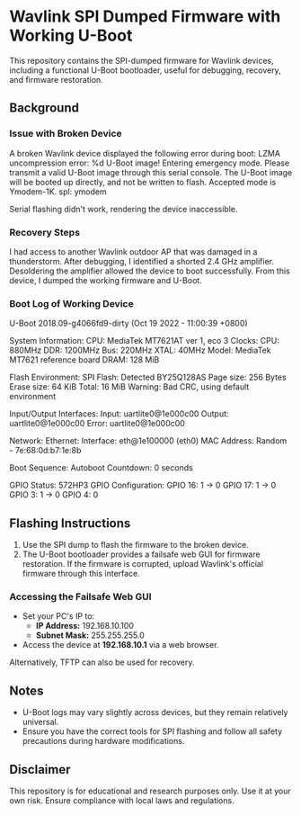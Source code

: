 # Wavlink SPI Dumped Firmware with Working U-Boot

This repository contains the SPI-dumped firmware for Wavlink devices, including a functional U-Boot bootloader, useful for debugging, recovery, and firmware restoration.

## Background

### Issue with Broken Device
A broken Wavlink device displayed the following error during boot:
LZMA uncompression error: %d U-Boot image! Entering emergency mode. Please transmit a valid U-Boot image through this serial console. The U-Boot image will be booted up directly, and not be written to flash. Accepted mode is Ymodem-1K. spl: ymodem

Serial flashing didn't work, rendering the device inaccessible.

### Recovery Steps
I had access to another Wavlink outdoor AP that was damaged in a thunderstorm. After debugging, I identified a shorted 2.4 GHz amplifier. Desoldering the amplifier allowed the device to boot successfully. From this device, I dumped the working firmware and U-Boot.

### Boot Log of Working Device
U-Boot 2018.09-g4066fd9-dirty (Oct 19 2022 - 11:00:39 +0800)

System Information: CPU: MediaTek MT7621AT ver 1, eco 3 Clocks: CPU: 880MHz DDR: 1200MHz Bus: 220MHz XTAL: 40MHz Model: MediaTek MT7621 reference board DRAM: 128 MiB

Flash Environment: SPI Flash: Detected BY25Q128AS Page size: 256 Bytes Erase size: 64 KiB Total: 16 MiB Warning: Bad CRC, using default environment

Input/Output Interfaces: Input: uartlite0@1e000c00 Output: uartlite0@1e000c00 Error: uartlite0@1e000c00

Network: Ethernet: Interface: eth@1e100000 (eth0) MAC Address: Random - 7e:68:0d:b7:1e:8b

Boot Sequence: Autoboot Countdown: 0 seconds

GPIO Status: 572HP3 GPIO Configuration: GPIO 16: 1 → 0 GPIO 17: 1 → 0 GPIO 3: 1 → 0 GPIO 4: 0



## Flashing Instructions

1. Use the SPI dump to flash the firmware to the broken device.
2. The U-Boot bootloader provides a failsafe web GUI for firmware restoration. If the firmware is corrupted, upload Wavlink's official firmware through this interface.

### Accessing the Failsafe Web GUI
- Set your PC's IP to:
  - **IP Address:** 192.168.10.100
  - **Subnet Mask:** 255.255.255.0
- Access the device at **192.168.10.1** via a web browser. 

Alternatively, TFTP can also be used for recovery.

## Notes
- U-Boot logs may vary slightly across devices, but they remain relatively universal.
- Ensure you have the correct tools for SPI flashing and follow all safety precautions during hardware modifications.

## Disclaimer
This repository is for educational and research purposes only. Use it at your own risk. Ensure compliance with local laws and regulations.

